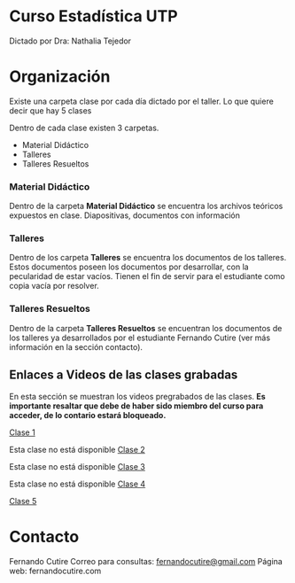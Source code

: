 # Curso Estadística UTP

Dictado por Dra: Nathalia Tejedor

# Organización

Existe una carpeta clase por cada día dictado por el taller.
Lo que quiere decir que hay 5 clases

Dentro de cada clase existen 3 carpetas.
- Material Didáctico
- Talleres
- Talleres Resueltos

### Material Didáctico
Dentro de la carpeta **Material Didáctico** se encuentra los archivos teóricos expuestos en clase.
Diapositivas, documentos con información

### Talleres
Dentro de los carpeta **Talleres** se encuentra los documentos de los talleres. Estos documentos poseen los documentos por desarrollar, con la pecularidad de estar vacíos.
Tienen el fin de servir para el estudiante como copia vacía por resolver.

### Talleres Resueltos
Dentro de la carpeta **Talleres Resueltos** se encuentran los documentos de los talleres ya desarrollados por el estudiante Fernando Cutire (ver más información en la sección contacto).


## Enlaces a Videos de las clases grabadas
En esta sección se muestran los videos pregrabados de las clases. 
**Es importante resaltar que debe de haber sido miembro del curso para acceder, de lo contario estará bloqueado.**

[Clase 1](https://utpac-my.sharepoint.com/:v:/g/personal/yaneth_yu_utp_ac_pa/EVzrJntDSnZEo7_Xbo3qArABsAvno-lkGgzdlLSqUwHh1w)

Esta clase no está disponible
[Clase 2](https://fernandocutire.com/)

Esta clase no está disponible
[Clase 3](https://fernandocutire.com/)

Esta clase no está disponible
[Clase 4](https://fernandocutire.com/)

[Clase 5](https://fernandocutire.com/)



# Contacto 
Fernando Cutire
Correo para consultas: fernandocutire@gmail.com
Página web: fernandocutire.com